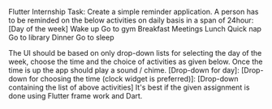 Flutter Internship Task:
Create a simple reminder application. A person has to be reminded on the below activities on daily basis in a span of 24hour:
[Day of the week]
Wake up
Go to gym
Breakfast
Meetings
Lunch
Quick nap
Go to library
Dinner
Go to sleep

The UI should be based on only drop-down lists for selecting the day of the week, choose the time and the choice of activities as given below. Once the time is up the app should play a sound / chime.
[Drop-down for day]: [Drop-down for choosing the time (clock widget is preferred)]: [Drop-down containing the list of above activities]
It's best if the given assignment is done using Flutter frame work and Dart.
